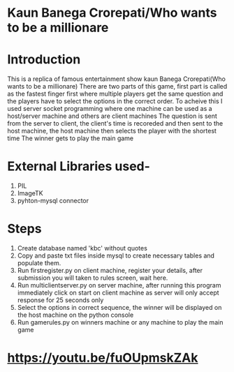# Kaun Banega Crorepati/Who wants to be a millionare
# Introduction
This is a replica of famous entertainment show kaun Banega Crorepati(Who wants to be a millionare)
There are two parts of this game, first part is called as the fastest finger first where multiple players get the same question and the players have to select the options in the correct order. To acheive this  I used server socket programming where one machine can be used as a host/server machine and others are client machines
The question is sent from the server to client, the client's time is recoreded and then sent to the host machine, the host machine then selects the player with the shortest time
The winner gets to play the main game
# External Libraries used-
1. PIL
2. ImageTK
3. pyhton-mysql connector
# Steps
1. Create database named 'kbc' without quotes
2. Copy and paste txt files inside mysql to create necessary tables and populate them.
3. Run firstregister.py on client machine, register your details, after submission you will taken to rules screen, wait here.
4. Run multiclientserver.py on server machine, after running this program immediately click on start on client machine as server will only accept response for 25 seconds only
5. Select the options in correct sequence, the winner will be displayed on the host machine on the python console
7. Run gamerules.py on winners machine or any machine to play the main game

# https://youtu.be/fuOUpmskZAk
